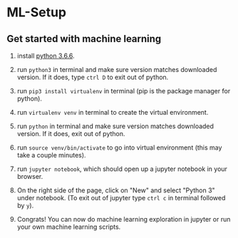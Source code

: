 # ML-Setup

## Get started with machine learning

1. install [python 3.6.6](https://www.python.org/downloads/).

2. run `python3` in terminal and make sure version matches downloaded version. If it does, type `ctrl D` to exit out of python.

3. run `pip3 install virtualenv` in terminal (pip is the package manager for python).

4. run `virtualenv venv` in terminal to create the virtual environment.

5. run `python` in terminal and make sure version matches downloaded version. If it does, exit out of python.

6. run `source venv/bin/activate` to go into virtual environment (this may take a couple minutes).

7. run `jupyter notebook`, which should open up a jupyter notebook in your browser.

8. On the right side of the page, click on "New" and select "Python 3" under notebook. (To exit out of jupyter type `ctrl c` in terminal followed by `y`).

9. Congrats! You can now do machine learning exploration in jupyter or run your own machine learning scripts.
